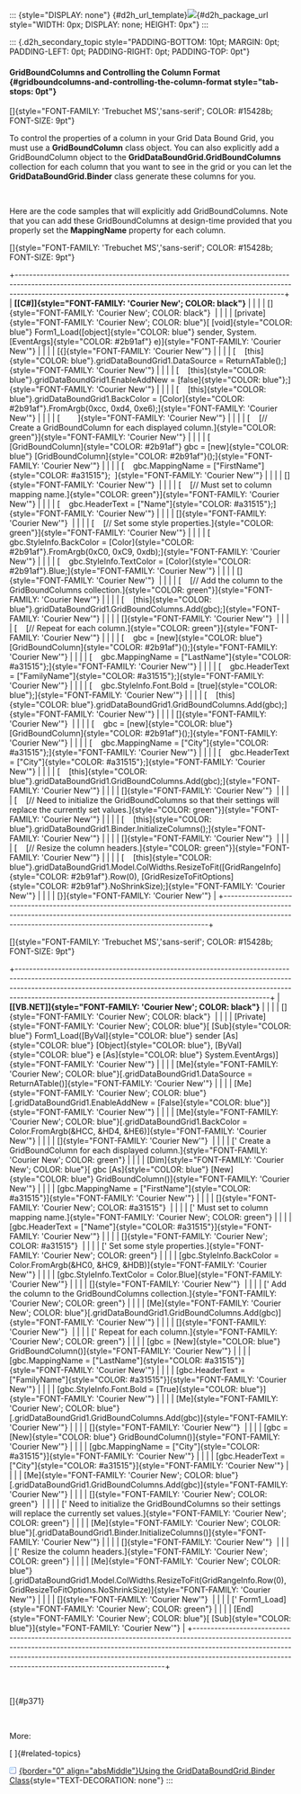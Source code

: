 ::: {style="DISPLAY: none"}
[](ms-xhelp:///?Id=d2h_url_template){#d2h_url_template}![](!package_url!){#d2h_package_url style="WIDTH: 0px; DISPLAY: none; HEIGHT: 0px"}
:::

::: {.d2h_secondary_topic style="PADDING-BOTTOM: 10pt; MARGIN: 0pt; PADDING-LEFT: 0pt; PADDING-RIGHT: 0pt; PADDING-TOP: 0pt"}
#### GridBoundColumns and Controlling the Column Format {#gridboundcolumns-and-controlling-the-column-format style="tab-stops: 0pt"}

[]{style="FONT-FAMILY: 'Trebuchet MS','sans-serif'; COLOR: #15428b; FONT-SIZE: 9pt"} 

To control the properties of a column in your Grid Data Bound Grid, you must use a **GridBoundColumn** class object. You can also explicitly add a GridBoundColumn object to the **GridDataBoundGrid.GridBoundColumns** collection for each column that you want to see in the grid or you can let the **GridDataBoundGrid.Binder** class generate these columns for you.

 

Here are the code samples that will explicitly add GridBoundColumns. Note that you can add these GridBoundColumns at design-time provided that you properly set the **MappingName** property for each column.

[]{style="FONT-FAMILY: 'Trebuchet MS','sans-serif'; COLOR: #15428b; FONT-SIZE: 9pt"} 

+--------------------------------------------------------------------------------------------------------------------------------------------------------------------------------------------------------------------------------------+
| **[\[C#\]]{style="FONT-FAMILY: 'Courier New'; COLOR: black"}**                                                                                                                                                                       |
|                                                                                                                                                                                                                                      |
| []{style="FONT-FAMILY: 'Courier New'; COLOR: black"}                                                                                                                                                                                 |
|                                                                                                                                                                                                                                      |
| [private]{style="FONT-FAMILY: 'Courier New'; COLOR: blue"}[ [void]{style="COLOR: blue"} Form1_Load([object]{style="COLOR: blue"} sender, System.[EventArgs]{style="COLOR: #2b91af"} e)]{style="FONT-FAMILY: 'Courier New'"}          |
|                                                                                                                                                                                                                                      |
| [{]{style="FONT-FAMILY: 'Courier New'"}                                                                                                                                                                                              |
|                                                                                                                                                                                                                                      |
| [    [this]{style="COLOR: blue"}.gridDataBoundGrid1.DataSource = ReturnATable();]{style="FONT-FAMILY: 'Courier New'"}                                                                                                                |
|                                                                                                                                                                                                                                      |
| [    [this]{style="COLOR: blue"}.gridDataBoundGrid1.EnableAddNew = [false]{style="COLOR: blue"};]{style="FONT-FAMILY: 'Courier New'"}                                                                                                |
|                                                                                                                                                                                                                                      |
| [    [this]{style="COLOR: blue"}.gridDataBoundGrid1.BackColor = [Color]{style="COLOR: #2b91af"}.FromArgb(0xcc, 0xd4, 0xe6);]{style="FONT-FAMILY: 'Courier New'"}                                                                     |
|                                                                                                                                                                                                                                      |
| [        ]{style="FONT-FAMILY: 'Courier New'"}                                                                                                                                                                                       |
|                                                                                                                                                                                                                                      |
| [    [// Create a GridBoundColumn for each displayed column.]{style="COLOR: green"}]{style="FONT-FAMILY: 'Courier New'"}                                                                                                             |
|                                                                                                                                                                                                                                      |
| [    [GridBoundColumn]{style="COLOR: #2b91af"} gbc = [new]{style="COLOR: blue"} [GridBoundColumn]{style="COLOR: #2b91af"}();]{style="FONT-FAMILY: 'Courier New'"}                                                                    |
|                                                                                                                                                                                                                                      |
| [    gbc.MappingName = [\"FirstName\"]{style="COLOR: #a31515"};  ]{style="FONT-FAMILY: 'Courier New'"}                                                                                                                               |
|                                                                                                                                                                                                                                      |
| []{style="FONT-FAMILY: 'Courier New'"}                                                                                                                                                                                               |
|                                                                                                                                                                                                                                      |
| [    [// Must set to column mapping name.]{style="COLOR: green"}]{style="FONT-FAMILY: 'Courier New'"}                                                                                                                                |
|                                                                                                                                                                                                                                      |
| [    gbc.HeaderText = [\"Name\"]{style="COLOR: #a31515"};]{style="FONT-FAMILY: 'Courier New'"}                                                                                                                                       |
|                                                                                                                                                                                                                                      |
| []{style="FONT-FAMILY: 'Courier New'"}                                                                                                                                                                                               |
|                                                                                                                                                                                                                                      |
| [    [// Set some style properties.]{style="COLOR: green"}]{style="FONT-FAMILY: 'Courier New'"}                                                                                                                                      |
|                                                                                                                                                                                                                                      |
| [    gbc.StyleInfo.BackColor = [Color]{style="COLOR: #2b91af"}.FromArgb(0xC0, 0xC9, 0xdb);]{style="FONT-FAMILY: 'Courier New'"}                                                                                                      |
|                                                                                                                                                                                                                                      |
| [    gbc.StyleInfo.TextColor = [Color]{style="COLOR: #2b91af"}.Blue;]{style="FONT-FAMILY: 'Courier New'"}                                                                                                                            |
|                                                                                                                                                                                                                                      |
| []{style="FONT-FAMILY: 'Courier New'"}                                                                                                                                                                                               |
|                                                                                                                                                                                                                                      |
| [    [// Add the column to the GridBoundColumns collection.]{style="COLOR: green"}]{style="FONT-FAMILY: 'Courier New'"}                                                                                                              |
|                                                                                                                                                                                                                                      |
| [    [this]{style="COLOR: blue"}.gridDataBoundGrid1.GridBoundColumns.Add(gbc);]{style="FONT-FAMILY: 'Courier New'"}                                                                                                                  |
|                                                                                                                                                                                                                                      |
| []{style="FONT-FAMILY: 'Courier New'"}                                                                                                                                                                                               |
|                                                                                                                                                                                                                                      |
| [    [// Repeat for each column.]{style="COLOR: green"}]{style="FONT-FAMILY: 'Courier New'"}                                                                                                                                         |
|                                                                                                                                                                                                                                      |
| [    gbc = [new]{style="COLOR: blue"} [GridBoundColumn]{style="COLOR: #2b91af"}();]{style="FONT-FAMILY: 'Courier New'"}                                                                                                              |
|                                                                                                                                                                                                                                      |
| [    gbc.MappingName = [\"LastName\"]{style="COLOR: #a31515"};]{style="FONT-FAMILY: 'Courier New'"}                                                                                                                                  |
|                                                                                                                                                                                                                                      |
| [    gbc.HeaderText = [\"FamilyName\"]{style="COLOR: #a31515"};]{style="FONT-FAMILY: 'Courier New'"}                                                                                                                                 |
|                                                                                                                                                                                                                                      |
| [    gbc.StyleInfo.Font.Bold = [true]{style="COLOR: blue"};]{style="FONT-FAMILY: 'Courier New'"}                                                                                                                                     |
|                                                                                                                                                                                                                                      |
| [    [this]{style="COLOR: blue"}.gridDataBoundGrid1.GridBoundColumns.Add(gbc);]{style="FONT-FAMILY: 'Courier New'"}                                                                                                                  |
|                                                                                                                                                                                                                                      |
| []{style="FONT-FAMILY: 'Courier New'"}                                                                                                                                                                                               |
|                                                                                                                                                                                                                                      |
| [    gbc = [new]{style="COLOR: blue"} [GridBoundColumn]{style="COLOR: #2b91af"}();]{style="FONT-FAMILY: 'Courier New'"}                                                                                                              |
|                                                                                                                                                                                                                                      |
| [    gbc.MappingName = [\"City\"]{style="COLOR: #a31515"};]{style="FONT-FAMILY: 'Courier New'"}                                                                                                                                      |
|                                                                                                                                                                                                                                      |
| [    gbc.HeaderText = [\"City\"]{style="COLOR: #a31515"};]{style="FONT-FAMILY: 'Courier New'"}                                                                                                                                       |
|                                                                                                                                                                                                                                      |
| [    [this]{style="COLOR: blue"}.gridDataBoundGrid1.GridBoundColumns.Add(gbc);]{style="FONT-FAMILY: 'Courier New'"}                                                                                                                  |
|                                                                                                                                                                                                                                      |
| []{style="FONT-FAMILY: 'Courier New'"}                                                                                                                                                                                               |
|                                                                                                                                                                                                                                      |
| [    [// Need to initialize the GridBoundColumns so that their settings will replace the currently set values.]{style="COLOR: green"}]{style="FONT-FAMILY: 'Courier New'"}                                                           |
|                                                                                                                                                                                                                                      |
| [    [this]{style="COLOR: blue"}.gridDataBoundGrid1.Binder.InitializeColumns();]{style="FONT-FAMILY: 'Courier New'"}                                                                                                                 |
|                                                                                                                                                                                                                                      |
| []{style="FONT-FAMILY: 'Courier New'"}                                                                                                                                                                                               |
|                                                                                                                                                                                                                                      |
| [    [// Resize the column headers.]{style="COLOR: green"}]{style="FONT-FAMILY: 'Courier New'"}                                                                                                                                      |
|                                                                                                                                                                                                                                      |
| [    [this]{style="COLOR: blue"}.gridDataBoundGrid1.Model.ColWidths.ResizeToFit([GridRangeInfo]{style="COLOR: #2b91af"}.Row(0), [GridResizeToFitOptions]{style="COLOR: #2b91af"}.NoShrinkSize);]{style="FONT-FAMILY: 'Courier New'"} |
|                                                                                                                                                                                                                                      |
| [}]{style="FONT-FAMILY: 'Courier New'"}                                                                                                                                                                                              |
+--------------------------------------------------------------------------------------------------------------------------------------------------------------------------------------------------------------------------------------+

[]{style="FONT-FAMILY: 'Trebuchet MS','sans-serif'; COLOR: #15428b; FONT-SIZE: 9pt"} 

+----------------------------------------------------------------------------------------------------------------------------------------------------------------------------------------------------------------------------------------------------------------------------------------------------------------+
| **[\[VB.NET\]]{style="FONT-FAMILY: 'Courier New'; COLOR: black"}**                                                                                                                                                                                                                                             |
|                                                                                                                                                                                                                                                                                                                |
| []{style="FONT-FAMILY: 'Courier New'; COLOR: black"}                                                                                                                                                                                                                                                           |
|                                                                                                                                                                                                                                                                                                                |
| [Private]{style="FONT-FAMILY: 'Courier New'; COLOR: blue"}[ [Sub]{style="COLOR: blue"} Form1_Load([ByVal]{style="COLOR: blue"} sender [As]{style="COLOR: blue"} [Object]{style="COLOR: blue"}, [ByVal]{style="COLOR: blue"} e [As]{style="COLOR: blue"} System.EventArgs)]{style="FONT-FAMILY: 'Courier New'"} |
|                                                                                                                                                                                                                                                                                                                |
| [Me]{style="FONT-FAMILY: 'Courier New'; COLOR: blue"}[.gridDataBoundGrid1.DataSource = ReturnATable()]{style="FONT-FAMILY: 'Courier New'"}                                                                                                                                                                     |
|                                                                                                                                                                                                                                                                                                                |
| [Me]{style="FONT-FAMILY: 'Courier New'; COLOR: blue"}[.gridDataBoundGrid1.EnableAddNew = [False]{style="COLOR: blue"}]{style="FONT-FAMILY: 'Courier New'"}                                                                                                                                                     |
|                                                                                                                                                                                                                                                                                                                |
| [Me]{style="FONT-FAMILY: 'Courier New'; COLOR: blue"}[.gridDataBoundGrid1.BackColor = Color.FromArgb(&HCC, &HD4, &HE6)]{style="FONT-FAMILY: 'Courier New'"}                                                                                                                                                    |
|                                                                                                                                                                                                                                                                                                                |
| []{style="FONT-FAMILY: 'Courier New'"}                                                                                                                                                                                                                                                                         |
|                                                                                                                                                                                                                                                                                                                |
| [\' Create a GridBoundColumn for each displayed column.]{style="FONT-FAMILY: 'Courier New'; COLOR: green"}                                                                                                                                                                                                     |
|                                                                                                                                                                                                                                                                                                                |
| [Dim]{style="FONT-FAMILY: 'Courier New'; COLOR: blue"}[ gbc [As]{style="COLOR: blue"} [New]{style="COLOR: blue"} GridBoundColumn()]{style="FONT-FAMILY: 'Courier New'"}                                                                                                                                        |
|                                                                                                                                                                                                                                                                                                                |
| [gbc.MappingName = [\"FirstName\"]{style="COLOR: #a31515"}]{style="FONT-FAMILY: 'Courier New'"}                                                                                                                                                                                                                |
|                                                                                                                                                                                                                                                                                                                |
| []{style="FONT-FAMILY: 'Courier New'; COLOR: #a31515"}                                                                                                                                                                                                                                                         |
|                                                                                                                                                                                                                                                                                                                |
| [\' Must set to column mapping name.]{style="FONT-FAMILY: 'Courier New'; COLOR: green"}                                                                                                                                                                                                                        |
|                                                                                                                                                                                                                                                                                                                |
| [gbc.HeaderText = [\"Name\"]{style="COLOR: #a31515"}]{style="FONT-FAMILY: 'Courier New'"}                                                                                                                                                                                                                      |
|                                                                                                                                                                                                                                                                                                                |
| []{style="FONT-FAMILY: 'Courier New'; COLOR: #a31515"}                                                                                                                                                                                                                                                         |
|                                                                                                                                                                                                                                                                                                                |
| [\' Set some style properties.]{style="FONT-FAMILY: 'Courier New'; COLOR: green"}                                                                                                                                                                                                                              |
|                                                                                                                                                                                                                                                                                                                |
| [gbc.StyleInfo.BackColor = Color.FromArgb(&HC0, &HC9, &HDB)]{style="FONT-FAMILY: 'Courier New'"}                                                                                                                                                                                                               |
|                                                                                                                                                                                                                                                                                                                |
| [gbc.StyleInfo.TextColor = Color.Blue]{style="FONT-FAMILY: 'Courier New'"}                                                                                                                                                                                                                                     |
|                                                                                                                                                                                                                                                                                                                |
| []{style="FONT-FAMILY: 'Courier New'"}                                                                                                                                                                                                                                                                         |
|                                                                                                                                                                                                                                                                                                                |
| [\' Add the column to the GridBoundColumns collection.]{style="FONT-FAMILY: 'Courier New'; COLOR: green"}                                                                                                                                                                                                      |
|                                                                                                                                                                                                                                                                                                                |
| [Me]{style="FONT-FAMILY: 'Courier New'; COLOR: blue"}[.gridDataBoundGrid1.GridBoundColumns.Add(gbc)]{style="FONT-FAMILY: 'Courier New'"}                                                                                                                                                                       |
|                                                                                                                                                                                                                                                                                                                |
| []{style="FONT-FAMILY: 'Courier New'"}                                                                                                                                                                                                                                                                         |
|                                                                                                                                                                                                                                                                                                                |
| [\' Repeat for each column.]{style="FONT-FAMILY: 'Courier New'; COLOR: green"}                                                                                                                                                                                                                                 |
|                                                                                                                                                                                                                                                                                                                |
| [gbc = [New]{style="COLOR: blue"} GridBoundColumn()]{style="FONT-FAMILY: 'Courier New'"}                                                                                                                                                                                                                       |
|                                                                                                                                                                                                                                                                                                                |
| [gbc.MappingName = [\"LastName\"]{style="COLOR: #a31515"}]{style="FONT-FAMILY: 'Courier New'"}                                                                                                                                                                                                                 |
|                                                                                                                                                                                                                                                                                                                |
| [gbc.HeaderText = [\"FamilyName\"]{style="COLOR: #a31515"}]{style="FONT-FAMILY: 'Courier New'"}                                                                                                                                                                                                                |
|                                                                                                                                                                                                                                                                                                                |
| [gbc.StyleInfo.Font.Bold = [True]{style="COLOR: blue"}]{style="FONT-FAMILY: 'Courier New'"}                                                                                                                                                                                                                    |
|                                                                                                                                                                                                                                                                                                                |
| [Me]{style="FONT-FAMILY: 'Courier New'; COLOR: blue"}[.gridDataBoundGrid1.GridBoundColumns.Add(gbc)]{style="FONT-FAMILY: 'Courier New'"}                                                                                                                                                                       |
|                                                                                                                                                                                                                                                                                                                |
| []{style="FONT-FAMILY: 'Courier New'"}                                                                                                                                                                                                                                                                         |
|                                                                                                                                                                                                                                                                                                                |
| [gbc = [New]{style="COLOR: blue"} GridBoundColumn()]{style="FONT-FAMILY: 'Courier New'"}                                                                                                                                                                                                                       |
|                                                                                                                                                                                                                                                                                                                |
| [gbc.MappingName = [\"City\"]{style="COLOR: #a31515"}]{style="FONT-FAMILY: 'Courier New'"}                                                                                                                                                                                                                     |
|                                                                                                                                                                                                                                                                                                                |
| [gbc.HeaderText = [\"City\"]{style="COLOR: #a31515"}]{style="FONT-FAMILY: 'Courier New'"}                                                                                                                                                                                                                      |
|                                                                                                                                                                                                                                                                                                                |
| [Me]{style="FONT-FAMILY: 'Courier New'; COLOR: blue"}[.gridDataBoundGrid1.GridBoundColumns.Add(gbc)]{style="FONT-FAMILY: 'Courier New'"}                                                                                                                                                                       |
|                                                                                                                                                                                                                                                                                                                |
| []{style="FONT-FAMILY: 'Courier New'; COLOR: green"}                                                                                                                                                                                                                                                           |
|                                                                                                                                                                                                                                                                                                                |
| [\' Need to initialize the GridBoundColumns so their settings will replace the currently set values.]{style="FONT-FAMILY: 'Courier New'; COLOR: green"}                                                                                                                                                        |
|                                                                                                                                                                                                                                                                                                                |
| [Me]{style="FONT-FAMILY: 'Courier New'; COLOR: blue"}[.gridDataBoundGrid1.Binder.InitializeColumns()]{style="FONT-FAMILY: 'Courier New'"}                                                                                                                                                                      |
|                                                                                                                                                                                                                                                                                                                |
| []{style="FONT-FAMILY: 'Courier New'"}                                                                                                                                                                                                                                                                         |
|                                                                                                                                                                                                                                                                                                                |
| [\' Resize the column headers.]{style="FONT-FAMILY: 'Courier New'; COLOR: green"}                                                                                                                                                                                                                              |
|                                                                                                                                                                                                                                                                                                                |
| [Me]{style="FONT-FAMILY: 'Courier New'; COLOR: blue"}[.gridDataBoundGrid1.Model.ColWidths.ResizeToFit(GridRangeInfo.Row(0), GridResizeToFitOptions.NoShrinkSize)]{style="FONT-FAMILY: 'Courier New'"}                                                                                                          |
|                                                                                                                                                                                                                                                                                                                |
| []{style="FONT-FAMILY: 'Courier New'"}                                                                                                                                                                                                                                                                         |
|                                                                                                                                                                                                                                                                                                                |
| [\' Form1_Load]{style="FONT-FAMILY: 'Courier New'; COLOR: green"}                                                                                                                                                                                                                                              |
|                                                                                                                                                                                                                                                                                                                |
| [End]{style="FONT-FAMILY: 'Courier New'; COLOR: blue"}[ [Sub]{style="COLOR: blue"}]{style="FONT-FAMILY: 'Courier New'"}                                                                                                                                                                                        |
+----------------------------------------------------------------------------------------------------------------------------------------------------------------------------------------------------------------------------------------------------------------------------------------------------------------+

 

[]{#p371} 

 

More:

[ ]{#related-topics}

[![](button.gif){border="0" align="absMiddle"}Using the GridDataBoundGrid.Binder Class](ms-xhelp:///?Id=4332e5d1-6de5-49a0-8cbe-265dc1162e1d){style="TEXT-DECORATION: none"}
:::

